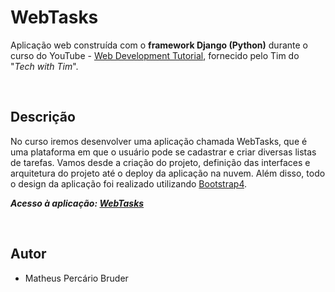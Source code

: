 # WebTasks
 Aplicação web construída com o **framework Django (Python)** durante o curso do YouTube - [Web Development Tutorial](https://www.youtube.com/playlist?list=PLzMcBGfZo4-kQkZp-j9PNyKq7Yw5VYjq9), fornecido pelo Tim do "_Tech with Tim_".

&nbsp;

## Descrição
 No curso iremos desenvolver uma aplicação chamada WebTasks, que é uma plataforma em que o usuário pode se cadastrar e criar diversas listas de tarefas. Vamos desde a criação do projeto, definição das interfaces e arquitetura do projeto até o deploy da aplicação na nuvem. Além disso, todo o design da aplicação foi realizado utilizando [Bootstrap4](https://getbootstrap.com/).

 **_Acesso à aplicação: [WebTasks](https://webtasks.herokuapp.com/)_**

&nbsp;

## Autor
* Matheus Percário Bruder